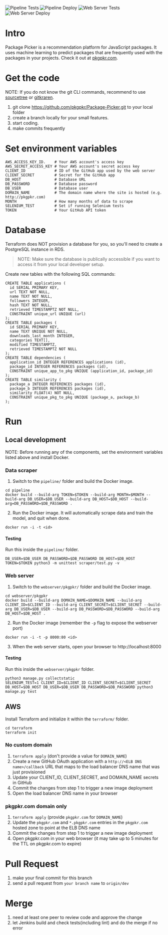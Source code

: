 ![Pipeline Tests](https://github.com/pkgpkr/Package-Picker/workflows/Scraper%20Test%20CI/badge.svg) ![Pipeline Deploy](https://github.com/pkgpkr/Package-Picker/workflows/Pipeline%20Deploy/badge.svg) ![Web Server Tests](https://github.com/pkgpkr/Package-Picker/workflows/Web%20Server%20Tests/badge.svg) ![Web Server Deploy](https://github.com/pkgpkr/Package-Picker/workflows/Web%20Server%20Deploy/badge.svg)

# Intro

Package Picker is a recommendation platform for JavaScript packages. It uses machine learning to predict packages that are frequently used with the packages in your projects. Check it out at [pkgpkr.com](http://pkgpkr.com).

# Get the code

NOTE: If you do not know the git CLI commands, recommend to use [sourcetree](https://www.sourcetreeapp.com/) or [gitkraren](https://www.gitkraken.com/).

1. git clone https://github.com/pkgpkr/Package-Picker.git to your local folder 
2. create a branch locally for your small features.
3. start coding.
4. make commits frequently

# Set environment variables

```
AWS_ACCESS_KEY_ID.    # Your AWS account's access key
AWS_SECRET_ACCESS_KEY # Your AWS account's secret access key
CLIENT_ID             # ID of the GitHub app used by the web server
CLIENT_SECRET         # Secret for the GitHub app
DB_HOST               # Database URL
DB_PASSWORD           # Database password
DB_USER               # Database user
DOMAIN_NAME           # The domain name where the site is hosted (e.g. http://pkgpkr.com)
MONTH                 # How many months of data to scrape
SELENIUM_TEST         # Set if running Selenium tests
TOKEN                 # Your GitHub API token
```

# Database

Terraform does NOT provision a database for you, so you'll need to create a PostgreSQL instance in RDS.

> NOTE: Make sure the database is publically accessible if you want to access it from your local developer setup.

Create new tables with the following SQL commands:

```
CREATE TABLE applications (
  id SERIAL PRIMARY KEY,
  url TEXT NOT NULL,
  name TEXT NOT NULL,
  followers INTEGER,
  hash TEXT NOT NULL,
  retrieved TIMESTAMPTZ NOT NULL,
  CONSTRAINT unique_url UNIQUE (url)
);
CREATE TABLE packages (
  id SERIAL PRIMARY KEY,
  name TEXT UNIQUE NOT NULL,
  downloads_last_month INTEGER,
  categories TEXT[],
  modified TIMESTAMPTZ,
  retrieved TIMESTAMPTZ NOT NULL
);
CREATE TABLE dependencies (
  application_id INTEGER REFERENCES applications (id),
  package_id INTEGER REFERENCES packages (id),
  CONSTRAINT unique_app_to_pkg UNIQUE (application_id, package_id)
);
CREATE TABLE similarity (
  package_a INTEGER REFERENCES packages (id),
  package_b INTEGER REFERENCES packages (id),
  similarity FLOAT(4) NOT NULL,
  CONSTRAINT unique_pkg_to_pkg UNIQUE (package_a, package_b)
);
```

# Run

## Local development

NOTE: Before running any of the components, set the environment variables listed above and install Docker.

### Data scraper

1. Switch to the `pipeline/` folder and build the Docker image.

```
cd pipeline
docker build --build-arg TOKEN=$TOKEN --build-arg MONTH=$MONTH --build-arg DB_USER=$DB_USER --build-arg DB_HOST=$DB_HOST --build-arg=DB_PASSWORD=$DB_PASSWORD .
```

2. Run the Docker image. It will automatically scrape data and train the model, and quit when done.

`docker run -i -t <id>`

#### Testing

Run this inside the `pipeline/` folder.

`DB_USER=$DB_USER DB_PASSWORD=$DB_PASSWORD DB_HOST=$DB_HOST TOKEN=$TOKEN python3 -m unittest scraper/test.py -v`

### Web server

1. Switch to the `webserver/pkgpkr/` folder and build the Docker image.

```
cd webserver/pkgpkr
docker build --build-arg DOMAIN_NAME=$DOMAIN_NAME --build-arg CLIENT_ID=$CLIENT_ID --build-arg CLIENT_SECRET=$CLIENT_SECRET --build-arg DB_USER=$DB_USER --build-arg DB_PASSWORD=$DB_PASSWORD --build-arg DB_HOST=$DB_HOST .
```

2. Run the Docker image (remember the `-p` flag to expose the webserver port)

`docker run -i -t -p 8000:80 <id>`

3. When the web server starts, open your browser to http://localhost:8000

#### Testing

Run this inside the `webserver/pkgpkr` folder.

```
python3 manage.py collectstatic
SELENIUM_TEST=1 CLIENT_ID=$CLIENT_ID CLIENT_SECRET=$CLIENT_SECRET DB_HOST=$DB_HOST DB_USER=$DB_USER DB_PASSWORD=$DB_PASSWORD python3 manage.py test
```

## AWS

Install Terraform and initialize it within the `terraform/` folder.

```
cd terraform
terraform init
```

### No custom domain

1. `terraform apply` (don't provide a value for `DOMAIN_NAME`)
2. Create a new GitHub OAuth application with a `http://<ELB DNS name>/callback` URL that maps to the load balancer DNS name that was just provisioned
3. Update your CLIENT_ID, CLIENT_SECRET, and DOMAIN_NAME secrets in GitHub
4. Commit the changes from step 1 to trigger a new image deployment
5. Open the load balancer DNS name in your browser

### pkgpkr.com domain only

1. `terraform apply` (provide `pkgpkr.com` for `DOMAIN_NAME`)
2. Update the `pkgpkr.com` and `*.pkgpkr.com` entries in the `pkgpkr.com` hosted zone to point at the ELB DNS name
3. Commit the changes from step 1 to trigger a new image deployment
4. Open pkgpkr.com in your web browser (it may take up to 5 minutes for the TTL on pkgpkr.com to expire)

# Pull Request

1. make your final commit for this branch
2. send a pull request from `your branch name` to `origin/dev`

# Merge

1. need at least one peer to review code and approve the change
2. let Jenkins build and check tests(including lint) and do the merge if no error
